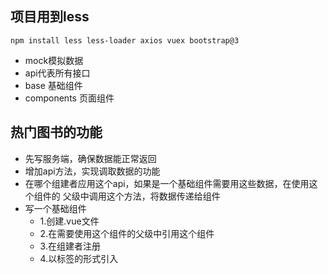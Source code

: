 ## 项目用到less
```angular2html
npm install less less-loader axios vuex bootstrap@3
```
- mock模拟数据
- api代表所有接口
- base 基础组件
- components 页面组件

## 热门图书的功能
- 先写服务端，确保数据能正常返回
- 增加api方法，实现调取数据的功能
- 在哪个组建者应用这个api，如果是一个基础组件需要用这些数据，在使用这个组件的
父级中调用这个方法，将数据传递给组件
- 写一个基础组件
  - 1.创建.vue文件
  - 2.在需要使用这个组件的父级中引用这个组件
  - 3.在组建者注册
  - 4.以标签的形式引入

